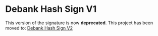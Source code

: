 # Debank Hash Sign V1

This version of the signature is now **deprecated**. This project has been moved to: [Debank Hash Sign V2](https://github.com/null-routed/debank-hash-sign-v2/)
